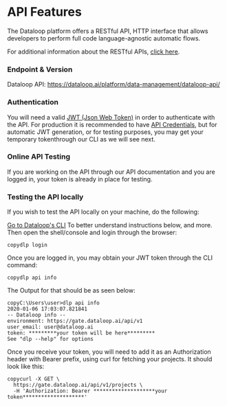 # API Features
The Dataloop platform offers a RESTful API, HTTP interface that allows developers to perform full code language-agnostic automatic flows.

For additional information about the RESTful APIs, [click here](https://en.wikipedia.org/wiki/Representational_state_transfer).

### Endpoint & Version
Dataloop API: https://dataloop.ai/platform/data-management/dataloop-api/

### Authentication
You will need a valid [JWT (Json Web Token)](https://jwt.io/introduction) in order to authenticate with the API. 
For production it is recommended to have [API Credentials](https://dataloop.ai/docs/rest-api-connection#api-credentials), but for automatic JWT generation,
or for testing purposes, you may get your temporary tokenthrough our CLI as we will see next.


### Online API Testing
If you are working on the API through our API documentation and you are logged in, your token is already in place for testing.

### Testing the API locally
If you wish to test the API locally on your machine, do the following:

[Go to Dataloop's CLI](https://dataloop.ai/docs/dataloop-cli) To better understand instructions below, and more. Then open the shell/console and login through the browser:

```
copydlp login
```
Once you are logged in, you may obtain your JWT token through the CLI command:

```
copydlp api info
```
The Output for that should be as seen below:
```
copyC:\Users\user>dlp api info
2020-01-06 17:03:07.821841
-- Dataloop info --
environment: https://gate.dataloop.ai/api/v1
user_email: user@dataloop.ai
token: *********your token will be here*********
See "dlp --help" for options
```
Once you receive your token, you will need to add it as an Authorization header with Bearer prefix, using curl for fetching your projects. It should look like this:
```
copycurl -X GET \
  https://gate.dataloop.ai/api/v1/projects \
  -H 'Authorization: Bearer ********************your token********************'
  ```
